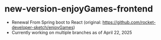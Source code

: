 # new-version-enjoyGames-frontend
- Renewal From Spring boot to React (original: https://github.com/rocket-developer-sketch/enjoyGames)  
- Currently working on multiple branches as of April 22, 2025  
